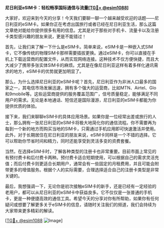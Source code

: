 **尼日利亚eSIM卡：轻松畅享国际通信与流量[[TG💪+ @esim1088](https://t.me/s/esim1088)]**

大家好，欢迎来到今天的分享！今天我们要聊一聊一个越来越受欢迎的话题——尼日利亚的eSIM卡。如果你正在考虑出国旅行或者已经在尼日利亚生活，那么这篇文章绝对能给你提供很多有用的信息。尤其是对于那些对手机卡、流量卡以及注册卡类型感兴趣的朋友来说，更是不能错过！

首先，让我们来了解一下什么是eSIM卡。简单来说，eSIM卡是一种嵌入式SIM卡，它不像传统的物理SIM卡那样需要插拔更换。通过eSIM卡，你可以直接在手机上下载运营商的配置文件，从而实现网络连接。这种技术不仅方便快捷，而且大大减少了携带多张实体SIM卡的麻烦。尤其是在像尼日利亚这样有着多样化通讯需求的地方，eSIM卡的优势就更加明显了。

那么，为什么选择尼日利亚的eSIM卡呢？首先，尼日利亚作为非洲人口最多的国家之一，其电信市场发展迅速，拥有多个强大的运营商，比如MTN、Airtel、Glo和9mobile等。这些运营商提供的服务覆盖范围广，信号质量稳定，能够满足不同用户的需求。无论是本地通话、短信还是国际漫游，尼日利亚的eSIM卡都能为你提供优质的体验。

接下来，我们来聊聊eSIM卡的具体应用场景。如果你是一位经常出差或旅行的人士，那么拥有一张尼日利亚的eSIM卡将极大地简化你的通信流程。你不需要再为每到一个新的地方而购买当地的SIM卡，只需通过手机应用即可快速激活并使用。此外，对于长期居住在尼日利亚的朋友来说，eSIM卡同样是一个不错的选择。它可以帮助你节省时间和精力，同时还能享受到灵活多变的资费套餐。

当然，在选择eSIM卡时，了解各种类型的注册卡也非常重要。目前市面上常见的有预付费卡和后付费卡两种。预付费卡适合短期使用，可以根据自己的需求灵活充值；而后付费卡则更适合长期用户，通常会有一些固定的月租费用，并且可能会附带更多的增值服务。根据个人的实际需要，合理选择适合自己的注册卡类型是非常关键的。

最后，我想强调一下，无论你是初次接触eSIM卡的新手，还是已经有一定经验的老用户，都可以从尼日利亚的eSIM卡中获益良多。它不仅仅是一张普通的手机卡，更是一种便捷高效的通信工具。希望今天的分享对你有所帮助，如果你有任何疑问或想要了解更多关于eSIM卡的信息，请随时关注我们的频道，我们会持续为大家带来更多精彩的解读。

[[TG💪+ @esim1088](https://t.me/s/esim1088) ![Image](https://i.postimg.cc/4NQfJmqS/Snipaste-2025-05-13-00-14-12.png)]